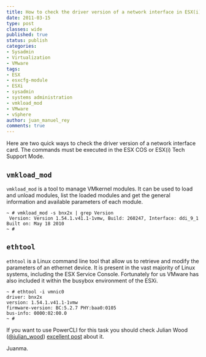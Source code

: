 ```yaml
---
title: How to check the driver version of a network interface in ESX(i)
date: 2011-03-15
type: post
classes: wide
published: true
status: publish
categories:
- Sysadmin
- Virtualization
- VMware
tags:
- ESX
- esxcfg-module
- ESXi
- sysadmin
- systems administration
- vmkload_mod
- VMware
- vSphere
author: juan_manuel_rey
comments: true
---
```


Here are two quick ways to check the driver version of a network interface card. The commands must be executed in the ESX COS or ESX(i) Tech Support Mode.

## `vmkload_mod`

`vmkload_mod` is a tool to manage VMkernel modules. It can be used to load and unload modules, list the loaded modules and get the general information and available parameters of each module.

```text
~ # vmkload_mod -s bnx2x | grep Version
 Version: Version 1.54.1.v41.1-1vmw, Build: 260247, Interface: ddi_9_1 Built on: May 18 2010
~ #
```

## `ethtool`

`ethtool` is a Linux command line tool that allow us to retrieve and modify the parameters of an ethernet device. It is present in the vast majority of Linux systems, including the ESX Service Console. Fortunately for us VMware has also included it within the busybox environment of the ESXi.

```text
~ # ethtool -i vmnic0
driver: bnx2x
version: 1.54.1.v41.1-1vmw
firmware-version: BC:5.2.7 PHY:baa0:0105
bus-info: 0000:02:00.0
~ #
```

If you want to use PowerCLI for this task you should check Julian Wood ([@julian_wood](http://twitter.com/julian_wood)) [excellent post](http://www.wooditwork.com/2011/01/27/getting-nic-firmware-versions-with-powercli/) about it.

Juanma.
